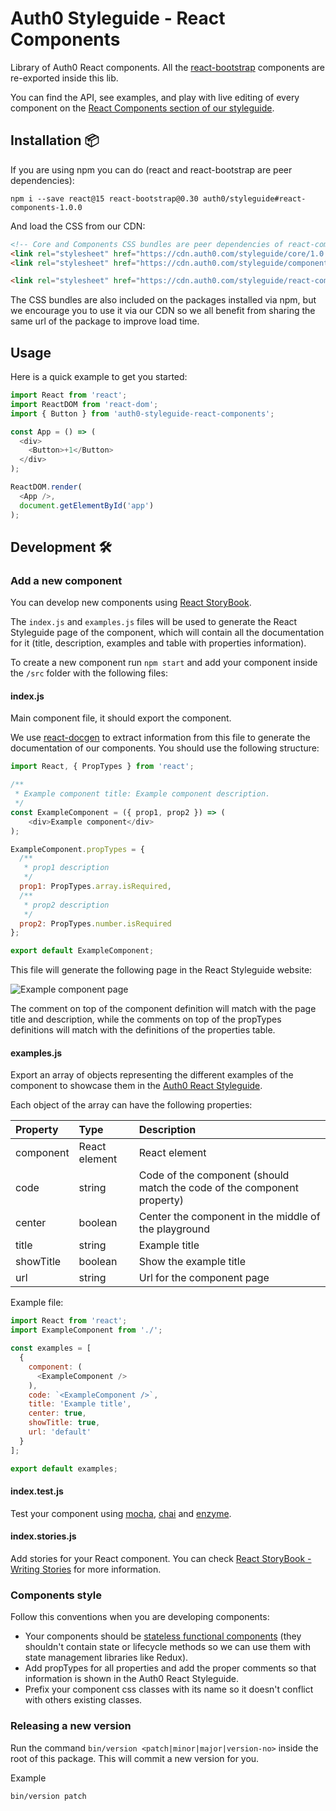 # Auth0 Styleguide - React Components

Library of Auth0 React components. All the [react-bootstrap](http://react-bootstrap.github.io/components.html) components are re-exported inside this lib.

You can find the API, see examples, and play with live editing of every component on the [React Components section of our styleguide](https://styleguide.auth0.com/#/react).

## Installation 📦

If you are using npm you can do (react and react-bootstrap are peer dependencies):
```
npm i --save react@15 react-bootstrap@0.30 auth0/styleguide#react-components-1.0.0
```

And load the CSS from our CDN:

```html
<!-- Core and Components CSS bundles are peer dependencies of react-components -->
<link rel="stylesheet" href="https://cdn.auth0.com/styleguide/core/1.0.0/core.min.css" />
<link rel="stylesheet" href="https://cdn.auth0.com/styleguide/components/1.0.0/components.min.css" />

<link rel="stylesheet" href="https://cdn.auth0.com/styleguide/react-components/1.0.0/react-components.css" />
```

The CSS bundles are also included on the packages installed via npm, but we encourage you to use it via our CDN so we all benefit from sharing the same url of the package to improve load time. 

## Usage

Here is a quick example to get you started:

```javascript
import React from 'react';
import ReactDOM from 'react-dom';
import { Button } from 'auth0-styleguide-react-components';

const App = () => (
  <div>
    <Button>+1</Button>
  </div>
);

ReactDOM.render(
  <App />,
  document.getElementById('app')
);
```

## Development 🛠

### Add a new component

You can develop new components using [React StoryBook](https://github.com/kadirahq/react-storybook).

The `index.js` and `examples.js` files will be used to generate the React Styleguide page of the component, which will contain all the documentation for it (title, description, examples and table with properties information).

To create a new component run `npm start` and add your component inside the `/src` folder with the following files:

#### **index.js**
Main component file, it should export the component.

We use [react-docgen](https://github.com/reactjs/react-docgen) to extract information from this file to generate the documentation of our components. You should use the following structure:

```javascript
import React, { PropTypes } from 'react';

/**
 * Example component title: Example component description.
 */
const ExampleComponent = ({ prop1, prop2 }) => (
	<div>Example component</div>
);

ExampleComponent.propTypes = {
  /**
   * prop1 description
   */
  prop1: PropTypes.array.isRequired,
  /**
   * prop2 description
   */
  prop2: PropTypes.number.isRequired
};

export default ExampleComponent;
```

This file will generate the following page in the React Styleguide website:

<img src="https://cloud.githubusercontent.com/assets/6318057/19816973/efb35be8-9d1f-11e6-9aea-ba589a2ec111.png" alt="Example component page"/>

The comment on top of the component definition will match with the page title and description, while the comments on top of the propTypes definitions will match with the definitions of the properties table.


#### **examples.js**

Export an array of objects representing the different examples of the component to showcase them in the [Auth0 React Styleguide](https://styleguide.auth0.com/react).

Each object of the array can have the following properties:

| Property | Type | Description |
|:---|:---|:---|
|component|React element|React element|
|code|string|Code of the component (should match the code of the component property)
|center|boolean|Center the component in the middle of the playground
|title|string|Example title
|showTitle|boolean|Show the example title
|url|string| Url for the component page

Example file:

```javascript
import React from 'react';
import ExampleComponent from './';

const examples = [
  {
    component: (
      <ExampleComponent />
    ),
    code: `<ExampleComponent />`,
    title: 'Example title',
    center: true,
    showTitle: true,
    url: 'default'
  }
];

export default examples;
```

#### **index.test.js**

Test your component using [mocha](https://github.com/mochajs/mocha), [chai](https://github.com/chaijs/chai) and [enzyme](https://github.com/airbnb/enzyme).

#### **index.stories.js**

Add stories for your React component. You can check [React StoryBook - Writing Stories](https://getstorybook.io/docs/react-storybook/basics/writing-stories) for more information.

### Components style

Follow this conventions when you are developing components:

- Your components should be [stateless functional components](https://medium.com/@joshblack/stateless-components-in-react-0-14-f9798f8b992d#.3bqak5qjt) (they shouldn't contain state or lifecycle methods so we can use them with state management libraries like Redux).
- Add propTypes for all properties and add the proper comments so that information is shown in the Auth0 React Styleguide.
- Prefix your component css classes with its name so it doesn't conflict with others existing classes.


### Releasing a new version

Run the command `bin/version <patch|minor|major|version-no>` inside the root of this package. This will commit a new version for you.

Example
```
bin/version patch
```
